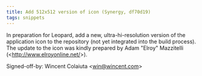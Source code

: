```yaml
---
title: Add 512x512 version of icon (Synergy, df70d19)
tags: snippets
---
```


In preparation for Leopard, add a new, ultra-hi-resolution version of the application icon to the repository (not yet integrated into the build process). The update to the icon was kindly prepared by Adam "Elroy" Mazzitelli (&lt;http://www.elroyonline.net/&gt;).

Signed-off-by: Wincent Colaiuta &lt;win@wincent.com&gt;
